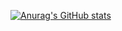 [![Anurag's GitHub stats](https://github-readme-stats.vercel.app/api?username=JetyYeti)](https://github.com/anuraghazra/github-readme-stats)



<!---
JetyYeti/JetyYeti is a ✨ special ✨ repository because its `README.md` (this file) appears on your GitHub profile.
You can click the Preview link to take a look at your changes.
--->
